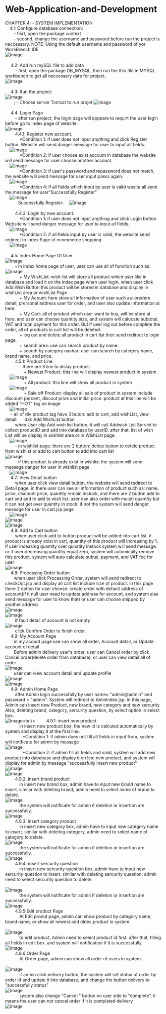 # Web-Application-and-Development

CHAPTER 4: - SYSTEM IMPLEMENTATION<br/>
    &emsp;4.1: Configure database connection: <br/>
        &emsp;&emsp;- fisrt, open the package context<br/>
        &emsp;&emsp;- second, change the username and password before run the project is neccessary. NOTE: Using the default username and password of yor WorkBrench IDE <br/>
        ![image](https://user-images.githubusercontent.com/94380995/172983335-53be9511-9ad7-4e92-8eb1-0093f830b261.png)<br/><br/>
    &emsp; 4.2:  Add run mySQL file to add data<br/>
        &emsp;&emsp; - first, open the package DB_MYSQL, then run the this file in MYSQL workbench to get all neccessary date for project.<br/>
        ![image](https://user-images.githubusercontent.com/94380995/172984921-11d6cc30-a4ae-4dd2-9079-013a5ca8845b.png)<br/><br/>
    &emsp; 4.3: Run the project:<br/>
        ![image](https://user-images.githubusercontent.com/94380995/172985173-44d4d2cd-3631-4b77-8717-02ac93bc0e2c.png)<br/>
        &emsp;&emsp;; - Choose server Tomcat to run projet
        ![image](https://user-images.githubusercontent.com/94380995/172985267-acfae45d-2809-4f53-b33f-2e52419fd67a.png)<br/><br/>
    &emsp; 4.4: Login Page<br/>
        &emsp;&emsp; - after run project, the login page will appeare to requirt the user login before go to index page of website.<br/>
        ![image](https://user-images.githubusercontent.com/94380995/172986125-010066c3-88f6-4d27-b73f-cc8e8b53fdb6.png)<br/>
        &emsp;&emsp; 4.4.1: Register new account.<br/>
        &emsp;&emsp;&emsp; *Condition 1: if user does not input anything and click Register button. Website will send danger message for user to input all fields.<br/>
        &emsp;![image](https://user-images.githubusercontent.com/94380995/172986746-49d802ec-ee5e-4e63-b95b-30326648aa64.png)<br/>
        &emsp;&emsp;&emsp; *Condition 2: if user choose exist account in database the website will send message for user choose another account.<br/>
        &emsp;![image](https://user-images.githubusercontent.com/94380995/172986912-364839e2-a6af-4ead-b021-172a6206e397.png)<br/>
        &emsp;&emsp;&emsp; *Condition 3: if user's password and repassword does not match, the website will send message for user input passs again.<br/>
        &emsp;![image](https://user-images.githubusercontent.com/94380995/172987222-a4fb03f3-b010-455e-974c-6a64bd073b69.png)<br/>
        &emsp;&emsp;&emsp; *Condition 4: if all fields which input by user is valid wesite all send the message for user"Successfully Register"<br/>
        &emsp;![image](https://user-images.githubusercontent.com/94380995/172987501-42605bf1-2cd6-4a63-902a-29fe165f7813.png)<br>
        &emsp;&emsp;&emsp;Successfully Register:
        &emsp;![image](https://user-images.githubusercontent.com/94380995/172987780-e17de458-a791-48f7-80a8-4c551f56e9c3.png)<br/><br/>
        &emsp;&emsp; 4.4.2: Login by new account.<br/>
        &emsp;&emsp;&emsp; *Condition 1: if user does not input anything and click Login button. Website will send danger message for user to input all fields.<br/>
        &emsp;![image](https://user-images.githubusercontent.com/94380995/172987893-72c4f324-7b1c-40ef-9d70-3188bb8677f2.png)<br/>
        &emsp;&emsp;&emsp; *Condition 2: if all fields input by user is valid, the website send redirect to index Page of ecommerce shopping.<br/>
        &emsp;![image](https://user-images.githubusercontent.com/94380995/172988164-b3f7ab2d-ad13-4b33-80cd-7bf0095c1609.png)<br/><br/>
    &emsp; 4.5: Index Home Page Of User<br/>
        ![image](https://user-images.githubusercontent.com/94380995/172990816-a6655496-cdd1-4170-8dda-1d2c10dcbd68.png)<br/>
        &emsp;&emsp; - In index home page of user, user can use all of function such as: 
        &emsp;![image](https://user-images.githubusercontent.com/94380995/172989456-fbab2318-8c66-4dbb-91c1-641270112030.png)<br/>
            &emsp;&emsp;&emsp; + My WishList: wish list will store all product which user like in database and load it on the index page when user login. when user click Add Wish Button this product will be stored in database and display in wishList area or wishList Page<br/>
            &emsp;&emsp;&emsp; + My Acount: here store all information of user such as: oreders detail, prersonal address user for order, and user also update information at here.<br/>
            &emsp;&emsp;&emsp; + My Cart: all of product which user want to buy, will be store at here, and user can choose quantity size, and system will calucate subtotal, VAT and total payment for this order. But if user log out before complete the order, all of products in cart list will be deleted.<br/>
            &emsp;&emsp;&emsp; + log out and delete all product in cart list then send redirect to login page.<br/>
            &emsp;&emsp;&emsp; + search area: use can search product by name.<br/>
            &emsp;&emsp;&emsp; + search by category navbar: user can search by category name, brand name, and price.<br/>
            &emsp;&emsp; 4.5.1: Product Line:<br/>
            &emsp;&emsp;&emsp; - there are 3 line to dislay product: <br/>
            &emsp;&emsp;&emsp;&emsp; + Newest Product: this line will display newest product in system <br/>
            &emsp;![image](https://user-images.githubusercontent.com/94380995/172990271-fe2ff0e8-9e56-4891-84f1-282becbac775.png)<br/>
            &emsp;&emsp;&emsp;&emsp; + All product: this line will show all product in system <br/>
            &emsp;![image](https://user-images.githubusercontent.com/94380995/172990351-e6f1be98-fc8e-47b4-b627-d6a2e31bbf30.png)<br/>
            &emsp;&emsp;&emsp;&emsp; + Sale off Product: display all sale of product in system include discount percent, discout price and initial price. product at this line will be added "HOT" tag on image<br/>
            &emsp;![image](https://user-images.githubusercontent.com/94380995/172990600-4cfb0804-a288-4d48-8b66-80dcb230c94a.png)<br/>
            &emsp; - all of div product tag have 3 buton: add to cart, add wishList, view detail.
        &emsp; 4.6: Add WishList button<br/>
            &emsp;&emsp; when User clip Add wish list button, it will call Addwish List Servlet to collect productID and add into database by userID. after that, list of wish List will be display in wishlist area or in WishList page. <br/>
            &emsp;![image](https://user-images.githubusercontent.com/94380995/172991792-6e6bc0c4-d75e-474d-8557-72ad7b745723.png)<br/>
            &emsp;&emsp; - in wishlist page: there are 2 button: delete button to detele product from wishlist or add to cart button to add into cart list<br/>
            ![image](https://user-images.githubusercontent.com/94380995/172991948-a711e633-fa2c-4750-a0bc-2eb1fcf54a73.png)<br/>
            &emsp;&emsp; - if this product is already exist in wishlist the system will send message danger for user in wishlist page<br/>
            &emsp;![image](https://user-images.githubusercontent.com/94380995/172993046-580a4a44-f763-4639-9583-15b6a80ee278.png)<br/>
        &emsp; 4.7: View Detail button<br/>
            &emsp;&emsp; when user click view detail button, the website will send redirect to Detail page. in there user can see all information of product such as: name, price, discount price, quantity remain instock, and there are 2 button add to cart and add to add to wish list. user can also order with mulpti quantity but it can not get over quantity in stock. if not the system will send danger message for user in cart.jsp page <br/>
            &emsp;![image](https://user-images.githubusercontent.com/94380995/172992202-b66fa46c-67c2-4b95-b2b0-7cc45a0adcbe.png)<br/>
            ![image](https://user-images.githubusercontent.com/94380995/172992832-d180fce9-e472-46e3-8a10-d73ccfaad433.png)<br/>
            ![image](https://user-images.githubusercontent.com/94380995/172992869-92f340fd-15b2-4179-b217-5a73c4c98327.png)<br/>
        &emsp; 4.8: Add to Cart button<br/>
            &emsp;&emsp; when user click add to button product will be added into cart list. if product is already exist in cart, quantity of this product will increasing by 1. if user inceasing quantity over qunatity instock system will send message. or if user decreasing quantity equal zero, system will automically remove this product. system will auto calculate subtal, payment, and VAT fee for user <br/>
            ![image](https://user-images.githubusercontent.com/94380995/172994571-de4f34b1-a671-47a1-92a7-c0ff85f8fc24.png)<br/>
        &emsp; 4.8: Processing Order button<br/>
            &emsp;&emsp;when user click Processing Order, system will send redirect to checkOut.jsp and display all cart list include size of product. in this page there 2 option for user choose. create order with default address of account(if it null user need to update address for account, and system alse send message for user to know that) or user can choose shipped by another address <br/>
            ![image](https://user-images.githubusercontent.com/94380995/172997474-7d5ba2bb-28a2-496c-9a9f-d43f867f531c.png)<br/>
            ![image](https://user-images.githubusercontent.com/94380995/172997546-b0118ba4-5c6c-4a53-ae72-5f1e4a685ad2.png)<br/>
            &emsp;&emsp; if fault detail of account is not empty<br/>
            ![image](https://user-images.githubusercontent.com/94380995/172997710-3816e139-039e-47e5-9227-a89ecccb3b26.png)<br/>
            &emsp;&emsp; click Confirm Order to finish order.<br/>
         &emsp; 4.9: My Account Page<br/>
            &emsp;&emsp;in my acount page use can show all order, Account detail, or Update account di detail<br/>
            &emsp;&emsp;Before admin delivery user's order, user can Cancel order by click Cancel order(delete order from database). or user can view detail all of order <br/>
            ![image](https://user-images.githubusercontent.com/94380995/172998926-8c9d6ad5-c84c-4767-89b6-cb30e4b2baf0.png)<br/>
            &emsp;&emsp;user can view account detail and update profile<br/>
            ![image](https://user-images.githubusercontent.com/94380995/172999276-6a51ece4-78d1-4b03-866c-98272a99eb71.png)<br/>
            ![image](https://user-images.githubusercontent.com/94380995/172999337-5998e303-ba90-4979-95fb-8c935d515ef4.png)<br/>
        &emsp; 4.9: Admin Home Page<br/>
        &emsp;&emsp; after Admin login successfully by user name= "admin@admin" and password = "admin". System will redirect to AminIndex.jsp. in this page, Admin can insert new Product, new brand, new category and new sercurity. Also, deleting brand, category, sercurity question, by select option in select box.<br/>
        ![image](https://user-images.githubusercontent.com/94380995/173019516-9ec0c53f-4ae6-4e6f-87eb-ecff7d9fe35f.png)<br./>
        &emsp;&emsp; 4.9.1: insert new product<br/>
        &emsp;&emsp;&emsp; in insert new product box, the new id is calcuted automatically by system and display it at the first line.<br/>
         &emsp;&emsp;&emsp;&emsp;*Condition 1: if admin does not fill all fields in input from, system will notificate for admin by message<br/>
         ![image](https://user-images.githubusercontent.com/94380995/173020449-1a7fbc06-5f6e-4202-9f37-674c9a77e219.png)<br/>
          &emsp;&emsp;&emsp;&emsp;*Condition 2: if admin fill all fields and valid, system will add new product into dababase and display it on line new product, and system will display for admin by message "successfully insert new product"<br/>
         ![image](https://user-images.githubusercontent.com/94380995/173020875-c616adab-870b-4113-a97f-1b964da22f4d.png)<br/>
         ![image](https://user-images.githubusercontent.com/94380995/173023661-3e1c0190-71a4-420b-8a43-b92f9cecf655.png)<br/>
        &emsp;&emsp; 4.9.2: insert brand product<br/>
        &emsp;&emsp;&emsp; in insert new brand box, admin have to input new brand name to insert. similar with deleting brand, admin need to select name of brand to delete.<br/>
        ![image](https://user-images.githubusercontent.com/94380995/173021915-93ee9bee-5efe-4cca-8abd-7efd830af83b.png)<br/>
         &emsp;&emsp;&emsp; the system will notificate for admin if deletion or insertion are successfully.<br/>
         ![image](https://user-images.githubusercontent.com/94380995/173022043-564b838e-4a2f-45b5-b95d-c8e2f18ece34.png)<br/>
         &emsp;&emsp; 4.9.3: insert category product<br/>
        &emsp;&emsp;&emsp; in insert new category box, admin have to input new category name to insert. similar with deleting category, admin need to select name of category to delete.<br/>
        ![image](https://user-images.githubusercontent.com/94380995/173022714-7d19941c-fa0a-47ca-9dc1-fd7b4641f645.png)<br/>
         &emsp;&emsp;&emsp; the system will notificate for admin if deletion or insertion are successfully.<br/>
         ![image](https://user-images.githubusercontent.com/94380995/173022849-4e42fd9b-daad-42a4-9686-9183d4f9575b.png)<br/>
        &emsp;&emsp; 4.9.4: insert sercurity question<br/>
        &emsp;&emsp;&emsp; in insert new sercurity question box, admin have to input new sercurity question to insert. similar with deleting sercurity question, admin need to select sercurity question to delete.<br/>       
        ![image](https://user-images.githubusercontent.com/94380995/173023083-b29d9009-333f-4f2e-af14-5d005c3dcd6b.png)<br/>
         &emsp;&emsp;&emsp; the system will notificate for admin if deletion or insertion are successfully.<br/>
        ![image](https://user-images.githubusercontent.com/94380995/173023223-a969a644-c2b9-4e02-8fd5-8d6aab7731bf.png)<br/>
        &emsp;&emsp; 4.9.5:Edit product Page<br/>
        &emsp;&emsp;&emsp; At Edit produt page, admin can show product by category name, brand name, or show all newest and oldes product in system <br/>       
        ![image](https://user-images.githubusercontent.com/94380995/173024148-6e884485-0a96-4a6d-8f26-b5d34f452180.png)<br/>
         &emsp;&emsp;&emsp; to edit product, Admin need to select product id first. after that, filling all fields in edit box. and system will notification if it is successfully <br/>
        ![image](https://user-images.githubusercontent.com/94380995/173024895-90019f9c-684f-4985-beca-97f7276b003d.png)<br/>
        &emsp;&emsp; 4.9.6:Order Page<br/>
        &emsp;&emsp;&emsp; At Order page, admin can show all order of users in system.  <br/>       
        ![image](https://user-images.githubusercontent.com/94380995/173027156-89eeb60f-3d60-48c2-a789-711ad3dfd4b2.png)<br/>
         &emsp;&emsp;&emsp; if admin click delivery button, the system will set status of order by order Id and update it into database, and change the button delivery to "successfully status" <br/>
        ![image](https://user-images.githubusercontent.com/94380995/173027614-7312c3aa-8fa5-4c43-8273-a15a0797aec7.png)<br/>
         &emsp;&emsp;&emsp; system also change "Cancel " button on user side to "complete". it means the user can not cancel order if it is completed delivery <br/>
         ![image](https://user-images.githubusercontent.com/94380995/173028443-17df4ac7-327d-446f-96ea-3ac698dd7c00.png)<br/>

        





            









    

    







       